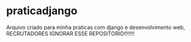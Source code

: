 # praticadjango
Arquivo criado para minha praticas com django e desenvolvimento web, RECRUTADORES IGNORAR ESSE REPOSITORIO!!!!!!! 
